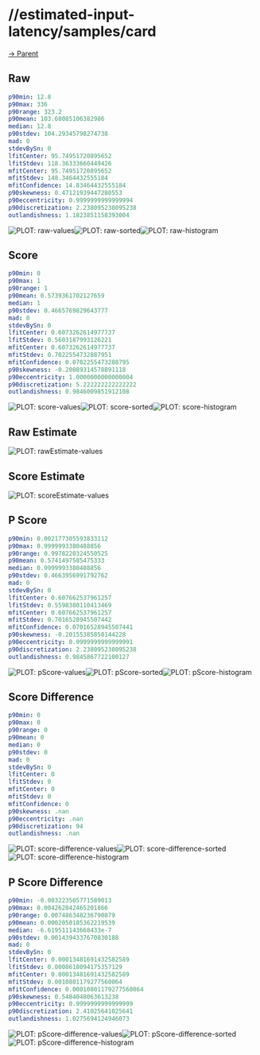 
# //estimated-input-latency/samples/card

[→ Parent](../..)


## Raw


```yaml
p90min: 12.8
p90max: 336
p90range: 323.2
p90mean: 103.68085106382986
median: 12.8
p90stdev: 104.29345798274738
mad: 0
stdevBySn: 0
lfitCenter: 95.74951720895652
lfitStdev: 118.36333660449426
mfitCenter: 95.74951720895652
mfitStdev: 148.3464432555184
mfitConfidence: 14.83464432555184
p90skewness: 0.47121939447280553
p90eccentricity: 0.9999999999999994
p90discretization: 2.238095238095238
outlandishness: 1.1823851158393004

```

![PLOT: raw-values](./raw/values.svg)![PLOT: raw-sorted](./raw/sorted.svg)![PLOT: raw-histogram](./raw/histogram.svg)
## Score


```yaml
p90min: 0
p90max: 1
p90range: 1
p90mean: 0.5739361702127659
median: 1
p90stdev: 0.4665769829643777
mad: 0
stdevBySn: 0
lfitCenter: 0.6073262614977737
lfitStdev: 0.5603187993126221
mfitCenter: 0.6073262614977737
mfitStdev: 0.7022554732887951
mfitConfidence: 0.0702255473288795
p90skewness: -0.20089314578891118
p90eccentricity: 1.0000000000000004
p90discretization: 5.222222222222222
outlandishness: 0.9846009851912108

```

![PLOT: score-values](./score/values.svg)![PLOT: score-sorted](./score/sorted.svg)![PLOT: score-histogram](./score/histogram.svg)
## Raw Estimate

![PLOT: rawEstimate-values](./rawEstimate/values.svg)
## Score Estimate

![PLOT: scoreEstimate-values](./scoreEstimate/values.svg)
## P Score


```yaml
p90min: 0.002177305593833112
p90max: 0.9999993380488856
p90range: 0.9978220324550525
p90mean: 0.5741497585475333
median: 0.9999993380488856
p90stdev: 0.4663956991792762
mad: 0
stdevBySn: 0
lfitCenter: 0.607662537961257
lfitStdev: 0.5598380110413469
mfitCenter: 0.607662537961257
mfitStdev: 0.7016528945507442
mfitConfidence: 0.07016528945507441
p90skewness: -0.20155385850144228
p90eccentricity: 0.9999999999999991
p90discretization: 2.238095238095238
outlandishness: 0.9845867722100127

```

![PLOT: pScore-values](./pScore/values.svg)![PLOT: pScore-sorted](./pScore/sorted.svg)![PLOT: pScore-histogram](./pScore/histogram.svg)
## Score Difference


```yaml
p90min: 0
p90max: 0
p90range: 0
p90mean: 0
median: 0
p90stdev: 0
mad: 0
stdevBySn: 0
lfitCenter: 0
lfitStdev: 0
mfitCenter: 0
mfitStdev: 0
mfitConfidence: 0
p90skewness: .nan
p90eccentricity: .nan
p90discretization: 94
outlandishness: .nan

```

![PLOT: score-difference-values](./score-difference/values.svg)![PLOT: score-difference-sorted](./score-difference/sorted.svg)![PLOT: score-difference-histogram](./score-difference/histogram.svg)
## P Score Difference


```yaml
p90min: -0.003223505771589013
p90max: 0.004262842465201866
p90range: 0.007486348236790879
p90mean: 0.0002050185362219539
median: -6.619511143668433e-7
p90stdev: 0.0014394337670830188
mad: 0
stdevBySn: 0
lfitCenter: 0.00013481691432582589
lfitStdev: 0.0008618094175357129
mfitCenter: 0.00013481691432582589
mfitStdev: 0.0010801179277560064
mfitConfidence: 0.00010801179277560064
p90skewness: 0.5484048063613238
p90eccentricity: 0.9999999999999999
p90discretization: 2.41025641025641
outlandishness: 1.0275694124946073

```

![PLOT: pScore-difference-values](./pScore-difference/values.svg)![PLOT: pScore-difference-sorted](./pScore-difference/sorted.svg)![PLOT: pScore-difference-histogram](./pScore-difference/histogram.svg)
